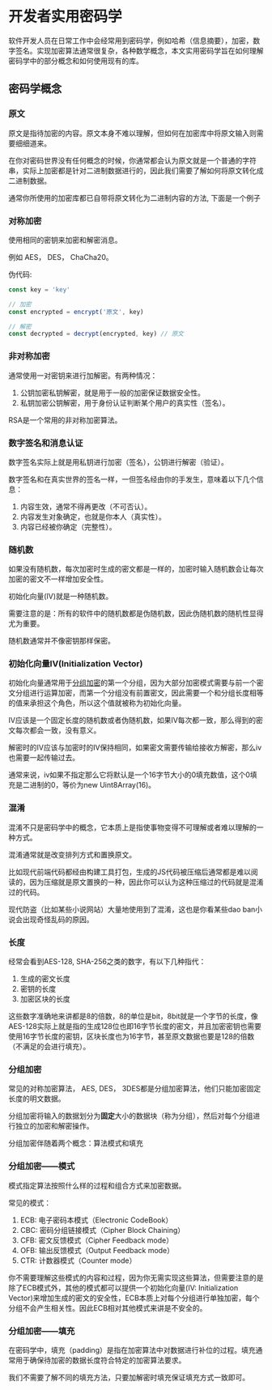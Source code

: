 # 开发者实用密码学

软件开发人员在日常工作中会经常用到密码学，例如哈希（信息摘要），加密，数字签名。实现加密算法通常很复杂，各种数学概念，本文实用密码学旨在如何理解密码学中的部分概念和如何使用现有的库。

## 密码学概念

### 原文

原文是指待加密的内容。原文本身不难以理解，但如何在加密库中将原文输入则需要细细道来。

在你对密码世界没有任何概念的时候，你通常都会认为原文就是一个普通的字符串，实际上加密都是针对二进制数据进行的，因此我们需要了解如何将原文转化成二进制数据。

通常你所使用的加密库都已自带将原文转化为二进制内容的方法, 下面是一个例子

### 对称加密

使用相同的密钥来加密和解密消息。

例如 AES， DES， ChaCha20。

伪代码:

```ts
const key = 'key'

// 加密
const encrypted = encrypt('原文', key)

// 解密
const decrypted = decrypt(encrypted, key) // 原文
```

### 非对称加密

通常使用一对密钥来进行加解密。有两种情况：

1. 公钥加密私钥解密，就是用于一般的加密保证数据安全性。
2. 私钥加密公钥解密，用于身份认证判断某个用户的真实性（签名）。

RSA是一个常用的非对称加密算法。

### 数字签名和消息认证

数字签名实际上就是用私钥进行加密（签名），公钥进行解密（验证）。

数字签名和在真实世界的签名一样，一但签名经由你的手发生，意味着以下几个信息：

1. 内容生效，通常不得再更改（不可否认）。
2. 内容发生对象确定，也就是你本人（真实性）。
3. 内容已经被你确定（完整性）。

### 随机数

如果没有随机数，每次加密时生成的密文都是一样的，加密时输入随机数会让每次加密的密文不一样增加安全性。

初始化向量(IV)就是一种随机数。

需要注意的是：所有的软件中的随机数都是伪随机数，因此伪随机数的随机性显得尤为重要。

随机数通常并不像密钥那样保密。

### 初始化向量IV(Initialization Vector)

初始化向量通常用于[分组加密](#分组加密)的第一个分组，因为大部分加密模式需要与前一个密文分组进行运算加密，而第一个分组没有前置密文，因此需要一个和分组长度相等的值来承担这个角色，所以这个值就被称为初始化向量。

IV应该是一个固定长度的随机数或者伪随机数，如果IV每次都一致，那么得到的密文每次都会一致，没有意义。

解密时的IV应该与加密时的IV保持相同，如果密文需要传输给接收方解密，那么iv也需要一起传输过去。

通常来说，iv如果不指定那么它将默认是一个16字节大小的0填充数值，这个0填充是二进制的0，等价为new Uint8Array(16)。

### 混淆

混淆不只是密码学中的概念，它本质上是指使事物变得不可理解或者难以理解的一种方式。

混淆通常就是改变排列方式和置换原文。

比如现代前端代码都经由构建工具打包，生成的JS代码被压缩后通常都是难以阅读的，因为压缩就是原文置换的一种，因此你可以认为这种压缩过的代码就是混淆过的代码。

现代防盗（比如某些小说网站）大量地使用到了混淆，这也是你看某些dao ban小说会出现奇怪乱码的原因。

### 长度

经常会看到AES-128, SHA-256之类的数字，有以下几种指代：

1. 生成的密文长度
2. 密钥的长度
3. 加密区块的长度

这些数字准确地来讲都是8的倍数，8的单位是bit，8bit就是一个字节的长度，像AES-128实际上就是指的生成128位也即16字节长度的密文，并且加密密钥也需要使用16字节长度的密钥，区块长度也为16字节，甚至原文数据也要是128的倍数（不满足的会进行填充）。

### 分组加密

常见的对称加密算法， AES, DES， 3DES都是分组加密算法，他们只能加密固定长度的明文数据。

分组加密将输入的数据划分为**固定**大小的数据块（称为分组），然后对每个分组进行独立的加密和解密操作。

分组加密伴随着两个概念：算法模式和填充

### 分组加密——模式

模式指定算法按照什么样的过程和组合方式来加密数据。

常见的模式：

1. ECB: 电子密码本模式（Electronic CodeBook）
2. CBC: 密码分组链接模式（Cipher Block Chaining）
3. CFB: 密文反馈模式（Cipher Feedback mode）
4. OFB: 输出反馈模式（Output Feedback mode）
5. CTR: 计数器模式（Counter mode）

你不需要理解这些模式的内容和过程，因为你无需实现这些算法，但需要注意的是除了ECB模式外，其他的模式都可以提供一个初始化向量(IV: Initialization Vector)来增加生成的密文的安全性，ECB本质上对每个分组进行单独加密，每个分组不会产生相关性。因此ECB相对其他模式来讲是不安全的。

### 分组加密——填充

在密码学中，填充（padding）是指在加密算法中对数据进行补位的过程。填充通常用于确保待加密的数据长度符合特定的加密算法要求。

我们不需要了解不同的填充方法，只要加解密时填充保证填充方式一致即可。

